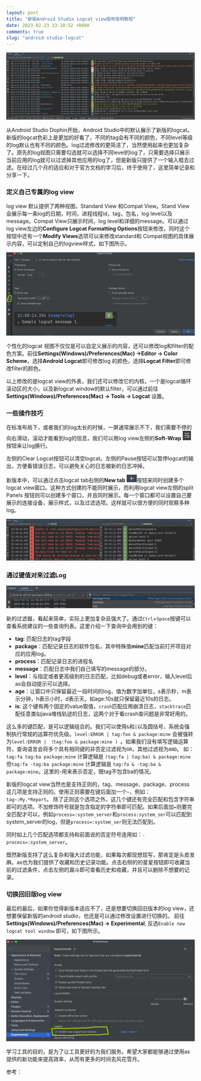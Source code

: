 ```yaml
---
layout: post
title: "新版Android Studio Logcat view使用简明教程"
date: 2023-02-23 23:10:52 +0800
comments: true
slug: "android-studio-logcat"
---
```


![logcat-window.png](/images/photo/logcat-window.png)

从Android Studio Dophin开始，Android Studio中的默认展示了新版的logcat。新版的logcat色彩上是更加的好看了，不同的tag会有不同的颜色，不同level等级的log默认也有不同的颜色。log过滤修改的更简洁了，当然使用起来也更加复杂了。原先的log视图只需要勾选就可以选择不同level的log了，只需要选择只展示当前应用的log就可以过滤掉其他应用的log了，但是新版只提供了一个输入框去过滤。在经过几个月的适应和对于官方文档的学习后，终于使用了，这里简单记录和分享一下。

<!--more-->


### 定义自己专属的log view
log view 默认提供了两种视图，Standard View 和Compat View。Stand View会展示每一条log的日期，时间，进程线程id，tag，包名，log level以及message。Compat View只展示时间，log level和详细的message。可以通过log view左边的**Configure Logcat Formatting Options**按钮来修改，同时这个按钮中还有一个**Modify Views**选项可以来修改standard和 Compat视图的具体展示内容，可以定制自己的logview样式，如下图所示。

![logcat-view-setting.jpg](/images/photo/logcat-view-setting.jpg)

个性化的logcat 视图不仅仅是可以自定义展示的内容，还可以修改log和filter的配色方案。前往**Settings(Windows)/Preferences(Mac) ->Editor -> Color Scheme**，选择**Android Logcat**即可修改log 的颜色，选择**Logcat Filter**即可修改filter的颜色。

以上修改的是logcat view的外表，我们还可以修改它的内核，一个是logcat循环滚动区的大小，以及新logcat window的默认filter，可以通过前往**Settings(Windows)/Preferences(Mac) -> Tools -> Logcat** 设置。

### 一些操作技巧
在标准布局下，或者我们的log太长的时候，一屏通常展示不下，我们需要不停的向右滑动，滚动才能看到log的信息，我们可以用log view左侧的**Soft-Wrap** ![logcat-soft-wrap.png](/images/photo/logcat-soft-wrap.png)按钮来让log换行。


左侧的Clear Logcat按钮可以清空logcat。左侧的Pause按钮可以暂停logcat的输出，方便看错误日志，可以避免关心的日志被新的日志冲掉。

新版本中，可以通过点击logcat tab右侧的**New tab** ![logcat-new-tab.png](/images/photo/logcat-new-tab.png)按钮来同时创建多个logcat view窗口。这种方式创建的不能同时展示，而利用logcat view左侧的split Panels 按钮则可以创建多个窗口，并且同时展示。每一个窗口都可以设置自己要展示的连接设备，展示样式，以及过滤选项。这样就可以很方便的同时观察多种log。

![logcat-multi-window.jpg](/images/photo/logcat-multi-window.jpg)



### 通过键值对来过滤Log

![logcat-query-suggestions.png](/images/photo/logcat-query-suggestions.png)

新的过滤器，看起来简单，实际上更加复杂且强大了。通过`Ctrl`+`Space`按键可以查看系统建议的一些查询列表。这里介绍一下查询中会用到的键：
+ **tag**: 匹配日志的tag字段
+ **package**：匹配记录日志的软件包名，其中特殊值**mine**匹配当前打开项目对应的应用log。
+ **process**：匹配记录日志的进程名
+ **message**：匹配日志中我们自己填写的message的部分。
+ **level**：与指定或者更高级别的日志匹配，比如debug或者error，输入level后as会自动提示可以选择。
+ **age**：让窗口中只保留最近一段时间的log，值为数字加单位，s表示秒，m表示分钟，h表示小时，d表示天。如age:10s就只保留最近10s的日志。
+ **is**: 这个键有两个固定的value取值，`crash`匹配应用崩溃日志，`stacktrace`匹配任意类似java堆栈轨迹的日志，这两个对于看crash查问题是非常好用的。

这么多的键匹配，是可以逻辑组合的。我们可以使用`&`和`|`以及圆括号，系统会强制执行常规的运算符优先级。`level:ERROR | tag:foo & package:mine` 会被强转为`level:ERROR | （tag:foo & package:mine ) `。如果我们没有填写逻辑运算符，查询语言会将多个具有相同键的非否定过滤视为`OR`，其他过滤视为`AND`。
如：
`tag:fa tag:ba package:mine` 计算逻辑是 `(tag:fa | tag:ba) & package:mine`
但`tag:fa -tag:ba package:mine` 计算逻辑是 `tag:fa & -tag:ba & package:mine`。这里的-用来表示否定，既tag不包含ba的情况。

新版的logcat view当然也是支持正则的，tag、message、package、process这几项是支持正则的。使用正则需要在键后面加一个`~`，例如： `tag~:My.*Report`。
除了正则这个选项之外，这几个键还有完全匹配和包含字符串即可的选项。不加修饰符号就是包含指定的字符串即可匹配。如果后面加`=`则要完全匹配才可以，例如`process=:system_server`和`process:system_ser`可以匹配到system_server的log，但是`process=:system_ser`则无法匹配到。

同时如上几个匹配选项都支持和前面说的否定符号连用如：`-process=:system_server`。

既然新版支持了这么复杂和强大过滤功能，如果每次都现想现写，那肯定是头皮发麻。as也为我们提供了收藏和历史记录功能。点击右侧的的星星按钮即可收藏当前的过滤条件，点击左侧的漏斗即可查看历史和收藏，并且可以删除不想要的记录。

### 切换回旧版log view
最后的最后，如果你觉得新版本适应不了，还是想要切换回旧版本的log view，还想要保留新版的android studio，也还是可以通过修改设置进行切换的。
前往**Settings(Windows)/Preferences(Mac) -> Experimental**, 反选`Enable new logcat
 tool window` 即可，如下图所示。
 
![disable_new_logview.jpg](/images/photo/disable_new_logview.jpg)

学习工具的目的，是为了让工具更好的为我们服务。希望大家都能够通过使用as提供的新功能来提高效率，从而有更多的时间去风花雪月。

参考：[](https://developer.android.com/studio/debug/logcat)
